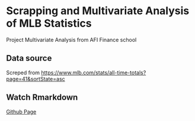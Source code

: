 # Scrapping and Multivariate Analysis of MLB Statistics
Project Multivariate Analysis from AFI Finance school

## Data source
Screped from https://www.mlb.com/stats/all-time-totals?page=41&sortState=asc

## Watch Rmarkdown
[Github Page](https://yanaysg.github.io/Scrapping-and-Multivariate-Analysis-MLB-Statistics/)

